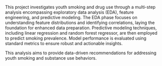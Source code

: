 This project investigates youth smoking and drug use through a multi-step analysis encompassing exploratory data analysis (EDA), feature engineering, and predictive modeling.
The EDA phase focuses on understanding feature distributions and identifying correlations, laying the foundation for enhanced data preparation. 
Predictive modeling techniques, including linear regression and random forest regressor, are then employed to predict smoking prevalence. 
Model performance is evaluated using standard metrics to ensure robust and actionable insights. 

This analysis aims to provide data-driven recommendations for addressing youth smoking and substance use behaviors.
